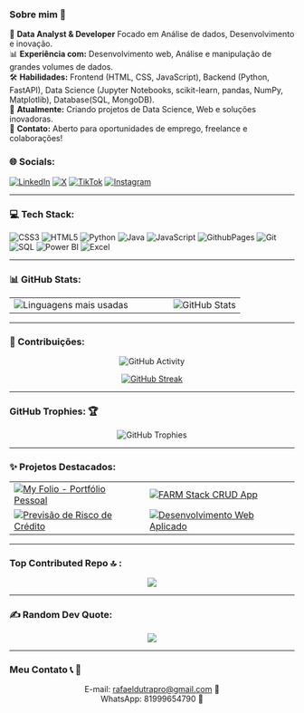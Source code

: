 ### Sobre mim 💫

🎯 **Data Analyst & Developer** Focado em Análise de dados, Desenvolvimento e inovação.  
📊 **Experiência com:** Desenvolvimento web, Análise e manipulação de grandes volumes de dados.  
🛠 **Habilidades:** Frontend (HTML, CSS, JavaScript), Backend (Python, FastAPI), Data Science (Jupyter Notebooks, scikit-learn, pandas, NumPy, Matplotlib), Database(SQL, MongoDB).  
🚀 **Atualmente:** Criando projetos de Data Science, Web e soluções inovadoras.  
📩 **Contato:** Aberto para oportunidades de emprego, freelance e colaborações!

### 🌐 Socials:

[![LinkedIn](https://img.shields.io/badge/LinkedIn-%230077B5.svg?logo=linkedin&logoColor=white)](https://linkedin.com/in/rafaelsantoshome)
[![X](https://img.shields.io/badge/X-black.svg?logo=X&logoColor=white)](https://x.com/Rh4ell)
[![TikTok](https://img.shields.io/badge/TikTok-%23000000.svg?logo=TikTok&logoColor=white)](https://www.tiktok.com/@datastudent)
[![Instagram](https://img.shields.io/badge/Instagram-%23E4405F.svg?logo=instagram&logoColor=white)](https://instagram.com/rafaeldatahome)

</div>

---

### 💻 Tech Stack:

<div align="">
  
  ![CSS3](https://img.shields.io/badge/css3-%231572B6.svg?style=for-the-badge&logo=css3&logoColor=white)
  ![HTML5](https://img.shields.io/badge/html5-%23E34F26.svg?style=for-the-badge&logo=html5&logoColor=white)
  ![Python](https://img.shields.io/badge/python-3670A0?style=for-the-badge&logo=python&logoColor=ffdd54)
  ![Java](https://img.shields.io/badge/java-%23ED8B00.svg?style=for-the-badge&logo=openjdk&logoColor=white)
  ![JavaScript](https://img.shields.io/badge/javascript-%23323330.svg?style=for-the-badge&logo=javascript&logoColor=%23F7DF1E)
  ![GithubPages](https://img.shields.io/badge/github%20pages-121013?style=for-the-badge&logo=github&logoColor=white)
  ![Git](https://img.shields.io/badge/git-%23F05032.svg?style=for-the-badge&logo=git&logoColor=white)
  ![SQL](https://img.shields.io/badge/sql-%2300ADEF.svg?style=for-the-badge&logo=postgresql&logoColor=white)
  ![Power BI](https://img.shields.io/badge/power%20bi-%23F2C94C.svg?style=for-the-badge&logo=powerbi&logoColor=black)
  ![Excel](https://img.shields.io/badge/Excel-%23217346.svg?style=for-the-badge&logo=microsoft-excel&logoColor=white)
</div>

---

### 📊 GitHub Stats:

<div align="center">
  <table>
    <tr>
      <td style="padding-right: 40px;">
        <img src="https://github-readme-stats.vercel.app/api/top-langs/?username=Haell39&theme=radical&hide_border=false&include_all_commits=false&count_private=false&layout=compact" alt="Linguagens mais usadas">
      </td>
      <td style="padding-left: 40px;">
        <img src="https://github-readme-stats.vercel.app/api?username=Haell39&show_icons=true&theme=radical" alt="GitHub Stats">
      </td>
    </tr>
  </table>
</div>

---

### 🌟 Contribuições:

<div align="center">
<img src="https://github-readme-activity-graph.vercel.app/graph?username=Haell39&theme=radical&hide_border=true" alt="GitHub Activity">

[<a href="https://git.io/streak-stats"><img src="https://github-readme-streak-stats.herokuapp.com?user=haell39" alt="GitHub Streak" /></a>](https://streak-stats.demolab.com?user=MatinT-SA&theme=react&layout=compact)

</div>

---

### GitHub Trophies: 🏆

<div align="center">
  
![GitHub Trophies](https://github-profile-trophy.vercel.app/?username=Haell39&theme=radical&no-frame=false&margin-w=15)

</div>

---

### ✨ Projetos Destacados:

<div align="center">

  <table>
    <tr>
      <td>
        <a href="https://github.com/Haell39/My_Folio">
          <img src="https://github-readme-stats.vercel.app/api/pin/?username=Haell39&repo=My_Folio&theme=radical" alt="My Folio - Portfólio Pessoal">
        </a>
      </td>
      <td>
        <a href="https://github.com/Haell39/FARM_Stack-CRUDapp">
          <img src="https://github-readme-stats.vercel.app/api/pin/?username=Haell39&repo=FARM_Stack-CRUDapp&theme=radical" alt="FARM Stack CRUD App">
        </a>
      </td>
    </tr>
    <tr>
      <td>
        <a href="https://github.com/Haell39/Previsao-risco-credito">
          <img src="https://github-readme-stats.vercel.app/api/pin/?username=Haell39&repo=Previsao-risco-credito&theme=radical" alt="Previsão de Risco de Crédito">
        </a>
      </td>
      <td>
        <a href="https://github.com/Haell39/Applied-WebDevelopment">
          <img src="https://github-readme-stats.vercel.app/api/pin/?username=Haell39&repo=Applied-WebDevelopment&theme=radical" alt="Desenvolvimento Web Aplicado">
        </a>
      </td>
    </tr>
  </table>

</div>

---

### Top Contributed Repo 🔝 :

<div align="center">
  
![](https://github-contributor-stats.vercel.app/api?username=Haell39&limit=5&theme=radical&combine_all_yearly_contributions=true)

</div>

---

### ✍️ Random Dev Quote:

<div align="center">

![](https://quotes-github-readme.vercel.app/api?type=horizontal&theme=dark&quote=A+computação+é+nenhuma+outra+coisa+senão+uma+matemática+disfarçada.&author=Edsger+W.+Dijkstra)

</div>

---

### Meu Contato 📞 📩

<div align="center">
  
E-mail: rafaeldutrapro@gmail.com 📧<br>
WhatsApp: 81999654790 📱<br>

</div>
